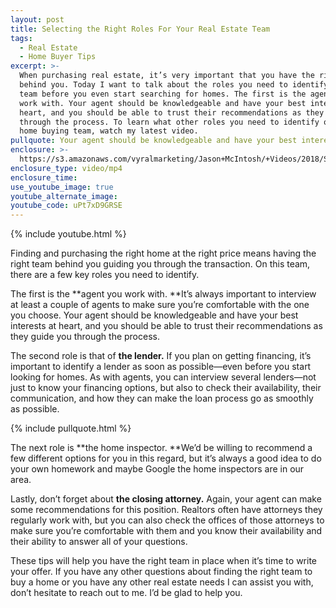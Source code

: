```yaml
---
layout: post
title: Selecting the Right Roles For Your Real Estate Team
tags:
  - Real Estate
  - Home Buyer Tips
excerpt: >-
  When purchasing real estate, it’s very important that you have the right team
  behind you. Today I want to talk about the roles you need to identify on that
  team before you even start searching for homes. The first is the agent you
  work with. Your agent should be knowledgeable and have your best interests at
  heart, and you should be able to trust their recommendations as they guide you
  through the process. To learn what other roles you need to identify on your
  home buying team, watch my latest video.
pullquote: Your agent should be knowledgeable and have your best interests at heart.
enclosure: >-
  https://s3.amazonaws.com/vyralmarketing/Jason+McIntosh/+Videos/2018/Savannah+Real+Estate+Agent-+What+you+need+to+buy+a+home.mp4
enclosure_type: video/mp4
enclosure_time:
use_youtube_image: true
youtube_alternate_image:
youtube_code: uPt7xD9GRSE
---
```


{% include youtube.html %}

Finding and purchasing the right home at the right price means having the right team behind you guiding you through the transaction. On this team, there are a few key roles you need to identify.

The first is the&nbsp;**agent you work with.&nbsp;**It’s always important to interview at least a couple of agents to make sure you’re comfortable with the one you choose. Your agent should be knowledgeable and have your best interests at heart, and you should be able to trust their recommendations as they guide you through the process.

The second role is that of **the lender.** If you plan on getting financing, it’s important to identify a lender as soon as possible—even before you start looking for homes. As with agents, you can interview several lenders—not just to know your financing options, but also to check their availability, their communication, and how they can make the loan process go as smoothly as possible.

{% include pullquote.html %}

The next role is **the home inspector.&nbsp;**We’d be willing to recommend a few different options for you in this regard, but it’s always a good idea to do your own homework and maybe Google the home inspectors are in our area.

Lastly, don’t forget about **the closing attorney.** Again, your agent can make some recommendations for this position. Realtors often have attorneys they regularly work with, but you can also check the offices of those attorneys to make sure you’re comfortable with them and you know their availability and their ability to answer all of your questions.

These tips will help you have the right team in place when it’s time to write your offer. If you have any other questions about finding the right team to buy a home or you have any other real estate needs I can assist you with, don’t hesitate to reach out to me. I’d be glad to help you.
